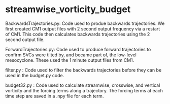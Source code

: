 # streamwise_vorticity_budget

BackwardsTrajectories.py:
Code used to produe backwards trajectories. We first created CM1 output files with 2 second output frequency via a restart of CM1. This code then calculates backwards trajectories using the 2 second output file.

ForwardTrajectories.py:
Code used to produce forward trajectories to confirm SVCs were tilted by, and became part of, the low-level mesocyclone. These used the 1 minute output files from CM1.

filter.py : 
Code used to filter the backwards trajectories before they can be used in the budget.py code.

budget32.py : 
Code used to calculate streamwise, crosswise, and vertical vorticity and the forcing terms along a trajectory. The forcing terms at each time step are saved in a .npy file for each term.
